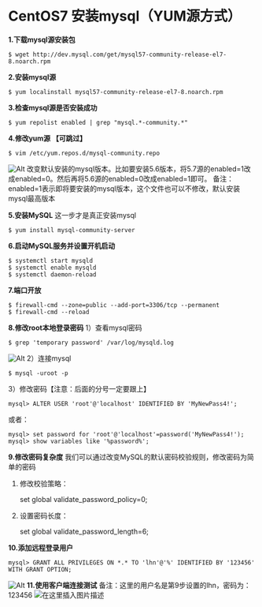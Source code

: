# CentOS7 安装mysql（YUM源方式）

**1.下载mysql源安装包**

    $ wget http://dev.mysql.com/get/mysql57-community-release-el7-8.noarch.rpm

 
**2.安装mysql源**

    $ yum localinstall mysql57-community-release-el7-8.noarch.rpm 

 
**3.检查mysql源是否安装成功**

    $ yum repolist enabled | grep "mysql.*-community.*"

 
**4.修改yum源 【可跳过】**

    $ vim /etc/yum.repos.d/mysql-community.repo
    
![Alt](https://imgconvert.csdnimg.cn/aHR0cHM6Ly9pbWFnZXMyMDE4LmNuYmxvZ3MuY29tL2Jsb2cvMTQ0Mzc0OS8yMDE4MDgvMTQ0Mzc0OS0yMDE4MDgwMjA5NTA1MTE4My0yMDUzNDI1MjEyLnBuZw)
改变默认安装的mysql版本。比如要安装5.6版本，将5.7源的enabled=1改成enabled=0。然后再将5.6源的enabled=0改成enabled=1即可。
备注：enabled=1表示即将要安装的mysql版本，这个文件也可以不修改，默认安装mysql最高版本

 

**5.安装MySQL** 
这一步才是真正安装mysql

    $ yum install mysql-community-server

 
**6.启动MySQL服务并设置开机启动**

    $ systemctl start mysqld
    $ systemctl enable mysqld
    $ systemctl daemon-reload

 
**7.端口开放**

    $ firewall-cmd --zone=public --add-port=3306/tcp --permanent
    $ firewall-cmd --reload

 
**8.修改root本地登录密码**
 1）查看mysql密码

    $ grep 'temporary password' /var/log/mysqld.log
![Alt](https://imgconvert.csdnimg.cn/aHR0cHM6Ly9pbWFnZXMyMDE4LmNuYmxvZ3MuY29tL2Jsb2cvMTQ0Mzc0OS8yMDE4MDgvMTQ0Mzc0OS0yMDE4MDgwMjA5NDg0MTkwMi0xMjEyMzM5NTQ5LnBuZw)
2）连接mysql

    $ mysql -uroot -p

3）修改密码【注意：后面的分号一定要跟上】

    mysql> ALTER USER 'root'@'localhost' IDENTIFIED BY 'MyNewPass4!';

或者：

    mysql> set password for 'root'@'localhost'=password('MyNewPass4!'); 
    mysql> show variables like '%password%';

 **9.修改密码复杂度**
 我们可以通过改变MySQL的默认密码校验规则，修改密码为简单的密码
1. 修改校验策略：

    set global validate_password_policy=0;
2. 设置密码长度：

    set global validate_password_length=6;

**10.添加远程登录用户**

    mysql> GRANT ALL PRIVILEGES ON *.* TO 'lhn'@'%' IDENTIFIED BY '123456' WITH GRANT OPTION;

 ![Alt](https://imgconvert.csdnimg.cn/aHR0cHM6Ly9pbWcyMDE4LmNuYmxvZ3MuY29tL2Jsb2cvMTQ0Mzc0OS8yMDE5MDgvMTQ0Mzc0OS0yMDE5MDgxMTAwMzQzMDgwMS04NjM1MzQ4NTEucG5n)
**11.使用客户端连接测试**
备注：这里的用户名是第9步设置的lhn，密码为：123456
![在这里插入图片描述](https://img-blog.csdnimg.cn/20190821171654522.jpg?x-oss-process=image/watermark,type_ZmFuZ3poZW5naGVpdGk,shadow_10,text_aHR0cHM6Ly9ibG9nLmNzZG4ubmV0L3FxXzM1MTEyNTY3,size_16,color_FFFFFF,t_70)
 
